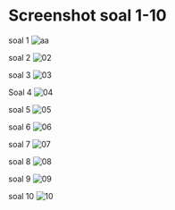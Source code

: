 # Screenshot soal 1-10

soal 1
 ![aa](https://user-images.githubusercontent.com/61673247/139830750-a385a05d-8614-41c8-8017-7682591749f2.png)

soal 2
![02](https://user-images.githubusercontent.com/61673247/139831187-de22fbfa-bf0d-42f0-9bd8-daee8f053390.jpg)

soal 3
![03](https://user-images.githubusercontent.com/61673247/139831995-01e071d9-4f4c-4182-aa78-f5eceac88fd7.jpg)
 
 Soal 4 
 ![04](https://user-images.githubusercontent.com/61673247/139832031-9607b0aa-5fa5-4451-895e-f603a21dd453.jpg)

soal 5
![05](https://user-images.githubusercontent.com/61673247/139832048-fb8477ec-7f49-4e18-be89-609719ac85c9.jpg)

soal 6
![06](https://user-images.githubusercontent.com/61673247/139832077-3b1b2a2a-40c3-42f1-af1a-2659c4d339dd.jpg)

soal 7
![07](https://user-images.githubusercontent.com/61673247/139832110-31a4b7a2-fece-4cf1-945e-0692bf8e4cdc.jpg)

soal 8
![08](https://user-images.githubusercontent.com/61673247/139832134-2324a453-a389-45ab-86e3-6b8169d5b01a.jpg)

soal 9
![09](https://user-images.githubusercontent.com/61673247/139832161-3c97a410-aa34-4af3-a3f7-68a6778cfba4.jpg)

soal 10 
![10](https://user-images.githubusercontent.com/61673247/139832417-d3c4e167-8e71-4981-9cfa-e44d88a0c297.jpg)

